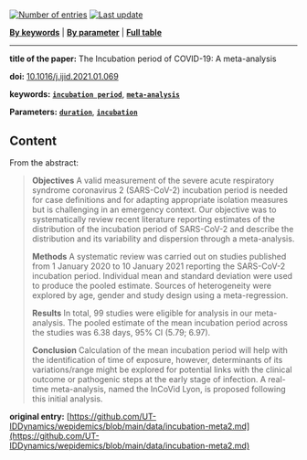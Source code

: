 <!--DO NOT EDIT BY HAND-->
 
#   
 

[![Number of entries](https://img.shields.io/badge/dynamic/json?label=Entries&query=message&url=https%3A%2F%2Fut-iddynamics.github.io%2Fwepidemics%2Finfo%2Fentries.json)](https://github.com/UT-IDDynamics/wepidemics) [![Last update](https://img.shields.io/github/last-commit/UT-IDDynamics/wepidemics)](https://github.com/UT-IDDynamics/wepidemics)

[**By keywords**](../by-keyword.md) \| [**By parameter**](../by-parameter.md) \| [**Full table**](../full-table.md)

---
 
 
**title of the paper:** The Incubation period of COVID-19: A meta-analysis
 
**doi:** [10.1016/j.ijid.2021.01.069](https://doi.org/10.1016/j.ijid.2021.01.069)
 

**keywords:** [**`incubation period`**](../by-keyword.md#incubation-period), [**`meta-analysis`**](../by-keyword.md#meta-analysis) 

**Parameters:** [**`duration`**](../by-parameter.md#duration), [**`incubation`**](../by-parameter.md#incubation) 


## Content



From the abstract: 

> **Objectives**
> A valid measurement of the severe acute respiratory syndrome coronavirus 2 (SARS-CoV-2) incubation period is needed for case definitions and for adapting appropriate isolation measures but is challenging in an emergency context. Our objective was to systematically review recent literature reporting estimates of the distribution of the incubation period of SARS-CoV-2 and describe the distribution and its variability and dispersion through a meta-analysis.
>
> **Methods**
> A systematic review was carried out on studies published from 1 January 2020 to 10 January 2021 reporting the SARS-CoV-2 incubation period. Individual mean and standard deviation were used to produce the pooled estimate. Sources of heterogeneity were explored by age, gender and study design using a meta-regression.
>
> **Results**
> In total, 99 studies were eligible for analysis in our meta-analysis. The pooled estimate of the mean incubation period across the studies was 6.38 days, 95% CI (5.79; 6.97).
>
> **Conclusion**
> Calculation of the mean incubation period will help with the identification of time of exposure, however, determinants of its variations/range might be explored for potential links with the clinical outcome or pathogenic steps at the early stage of infection. A real-time meta-analysis, named the InCoVid Lyon, is proposed following this initial analysis.





 **original entry:**  [https://github.com/UT-IDDynamics/wepidemics/blob/main/data/incubation-meta2.md](https://github.com/UT-IDDynamics/wepidemics/blob/main/data/incubation-meta2.md) 
